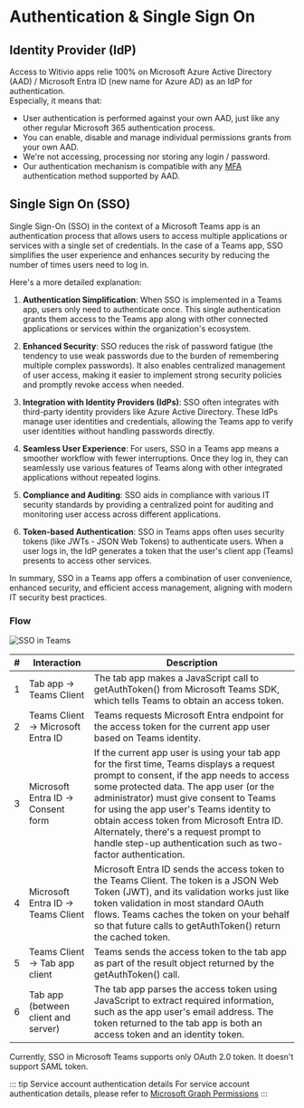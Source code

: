 # Authentication & Single Sign On

## Identity Provider (IdP)
Access to Witivio apps relie 100% on Microsoft Azure Active Directory (AAD) / Microsoft Entra ID (new name for Azure AD) as an IdP for authentication.  
Especially, it means that:
- User authentication is performed against your own AAD, just like any other regular Microsoft 365 authentication process.
- You can enable, disable and manage individual permissions grants from your own AAD.
- We're not accessing, processing nor storing any login / password.
- Our authentication mechanism is compatible with any [MFA](https://en.wikipedia.org/wiki/Multi-factor_authentication) authentication method supported by AAD.

## Single Sign On (SSO)

Single Sign-On (SSO) in the context of a Microsoft Teams app is an authentication process that allows users to access multiple applications or services with a single set of credentials. In the case of a Teams app, SSO simplifies the user experience and enhances security by reducing the number of times users need to log in.

Here's a more detailed explanation:

1. **Authentication Simplification**: When SSO is implemented in a Teams app, users only need to authenticate once. This single authentication grants them access to the Teams app along with other connected applications or services within the organization's ecosystem.

2. **Enhanced Security**: SSO reduces the risk of password fatigue (the tendency to use weak passwords due to the burden of remembering multiple complex passwords). It also enables centralized management of user access, making it easier to implement strong security policies and promptly revoke access when needed.

3. **Integration with Identity Providers (IdPs)**: SSO often integrates with third-party identity providers like Azure Active Directory. These IdPs manage user identities and credentials, allowing the Teams app to verify user identities without handling passwords directly.

4. **Seamless User Experience**: For users, SSO in a Teams app means a smoother workflow with fewer interruptions. Once they log in, they can seamlessly use various features of Teams along with other integrated applications without repeated logins.

5. **Compliance and Auditing**: SSO aids in compliance with various IT security standards by providing a centralized point for auditing and monitoring user access across different applications.

6. **Token-based Authentication**: SSO in Teams apps often uses security tokens (like JWTs - JSON Web Tokens) to authenticate users. When a user logs in, the IdP generates a token that the user's client app (Teams) presents to access other services.

In summary, SSO in a Teams app offers a combination of user convenience, enhanced security, and efficient access management, aligning with modern IT security best practices.

### Flow

![SSO in Teams](https://learn.microsoft.com/en-us/microsoftteams/platform/assets/images/authentication/teams-sso-tabs/sso-runtime-seqd.png)

| #  | Interaction                           | Description                                                                                                                                                                                                                                                      |
|----|---------------------------------------|------------------------------------------------------------------------------------------------------------------------------------------------------------------------------------------------------------------------------------------------------------------|
| 1  | Tab app → Teams Client                | The tab app makes a JavaScript call to getAuthToken() from Microsoft Teams SDK, which tells Teams to obtain an access token.                                                                                                                                                              |
| 2  | Teams Client → Microsoft Entra ID     | Teams requests Microsoft Entra endpoint for the access token for the current app user based on Teams identity.                                                                                                                                                   |
| 3  | Microsoft Entra ID → Consent form     | If the current app user is using your tab app for the first time, Teams displays a request prompt to consent, if the app needs to access some protected data. The app user (or the administrator) must give consent to Teams for using the app user's Teams identity to obtain access token from Microsoft Entra ID. Alternately, there's a request prompt to handle step-up authentication such as two-factor authentication. |
| 4  | Microsoft Entra ID → Teams Client     | Microsoft Entra ID sends the access token to the Teams Client. The token is a JSON Web Token (JWT), and its validation works just like token validation in most standard OAuth flows. Teams caches the token on your behalf so that future calls to getAuthToken() return the cached token. |
| 5  | Teams Client → Tab app client         | Teams sends the access token to the tab app as part of the result object returned by the getAuthToken() call.                                                                                                                                                    |
| 6  | Tab app (between client and server)   | The tab app parses the access token using JavaScript to extract required information, such as the app user's email address. The token returned to the tab app is both an access token and an identity token.                                                     |

Currently, SSO in Microsoft Teams supports only OAuth 2.0 token. It doesn't support SAML token.


::: tip Service account authentication details 
For service account authentication details, please refer to [Microsoft Graph Permissions](./apppermissions)
:::

<Classification label="public" />
<Hubspot />
<Clarity />
<GoogleAnalytics />